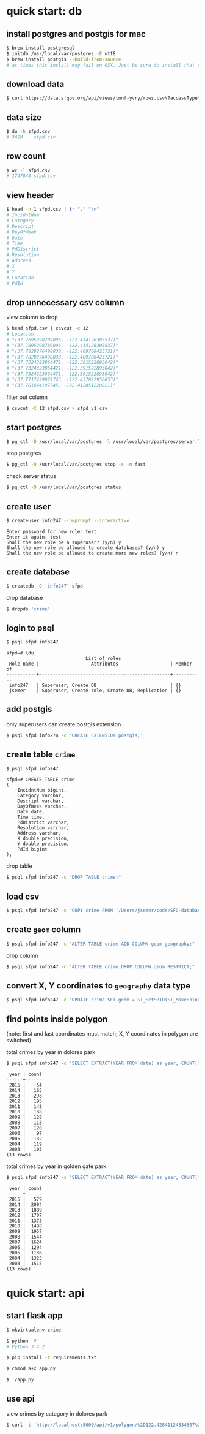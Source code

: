 # quick start: db
## install postgres and postgis for mac
```bash
$ brew install postgresql
$ initdb /usr/local/var/postgres -E utf8
$ brew install postgis --build-from-source
# at times this install may fail on OSX. Just be sure to install that specific dependency manually.
```
## download data
```bash
$ curl https://data.sfgov.org/api/views/tmnf-yvry/rows.csv\?accessType\=DOWNLOAD > sfpd.csv
```
## data size
```bash
$ du -h sfpd.csv
# 342M    sfpd.csv
```
## row count
```bash
$ wc -l sfpd.csv
# 1747840 sfpd.csv
```
## view header
```bash
$ head -n 1 sfpd.csv | tr "," "\n"
# IncidntNum
# Category
# Descript
# DayOfWeek
# Date
# Time
# PdDistrict
# Resolution
# Address
# X
# Y
# Location
# PdId
```
## drop unnecessary csv column
view column to drop
```bash
$ head sfpd.csv | csvcut -c 12
# Location
# "(37.7695298789096, -122.414126305537)"
# "(37.7695298789096, -122.414126305537)"
# "(37.7828276498838, -122.409708423721)"
# "(37.7828276498838, -122.409708423721)"
# "(37.7324323864471, -122.391522893042)"
# "(37.7324323864471, -122.391522893042)"
# "(37.7324323864471, -122.391522893042)"
# "(37.7717499829743, -122.437022956853)"
# "(37.761644197745, -122.412051228021)"
```
filter out column
```bash
$ csvcut -C 12 sfpd.csv > sfpd_v1.csv
```
## start postgres
```bash
$ pg_ctl -D /usr/local/var/postgres -l /usr/local/var/postgres/server.log start
```

stop postgres
```bash
$ pg_ctl -D /usr/local/var/postgres stop -s -m fast
```
check server status
```bash
$ pg_ctl -D /usr/local/var/postgres status
```
## create user
```bash
$ createuser info247 --pwprompt --interactive
```
```
Enter password for new role: test
Enter it again: test
Shall the new role be a superuser? (y/n) y
Shall the new role be allowed to create databases? (y/n) y
Shall the new role be allowed to create more new roles? (y/n) n
```
## create database
```bash
$ createdb -O 'info247' sfpd
```

drop database
```bash
$ dropdb 'crime'
```
## login to psql
```bash
$ psql sfpd info247
```
```
sfpd=# \du
                             List of roles
 Role name |                   Attributes                   | Member of
-----------+------------------------------------------------+-----------
 info247   | Superuser, Create DB                           | {}
 jsemer    | Superuser, Create role, Create DB, Replication | {}
```

## add postgis
only superusers can create postgis extension
```bash
$ psql sfpd info274 -c 'CREATE EXTENSION postgis;'
```
## create table `crime`
```bash
$ psql sfpd info247
```
```
sfpd=# CREATE TABLE crime
(
	IncidntNum bigint,
	Category varchar,
	Descript varchar,
	DayOfWeek varchar,
	Date date,
	Time time,
	PdDistrict varchar,
	Resolution varchar,
	Address varchar,
	X double precision,
	Y double precision,
	PdId bigint
);
```
drop table
```bash
$ psql sfpd info247 -c "DROP TABLE crime;"
```
## load csv
```bash
$ psql sfpd info247 -c "COPY crime FROM '/Users/jsemer/code/SFC-database/sfpd_v1.csv' WITH DELIMITER ',' CSV HEADER;"
```
## create `geom` column
```bash
$ psql sfpd info247 -c "ALTER TABLE crime ADD COLUMN geom geography;"
```
drop column
```bash
$ psql sfpd info247 -c "ALTER TABLE crime DROP COLUMN geom RESTRICT;"
```
## convert X, Y coordinates to `geography` data type
```bash
$ psql sfpd info247 -c "UPDATE crime SET geom = ST_SetSRID(ST_MakePoint(X, Y), 4326)::geography;"
```
## find points inside polygon
(note: first and last coordinates must match; X, Y coordinates in polygon are switched)

total crimes by year in dolores park
```bash
$ psql sfpd info247 -c "SELECT EXTRACT(YEAR FROM date) as year, COUNT(*) FROM crime WHERE ST_Intersects(geom, ST_PolygonFromText('POLYGON((-122.42843270301817 37.761266519836255,-122.42615818977356 37.76139374803265,-122.42584705352783 37.75822994194451,-122.42810010910034 37.75808574380483,-122.42843270301817 37.761266519836255))', 4326)) GROUP BY year ORDER BY year DESC;"
```
```
 year | count
------+-------
 2015 |    54
 2014 |   165
 2013 |   298
 2012 |   195
 2011 |   148
 2010 |   138
 2009 |   128
 2008 |   113
 2007 |   120
 2006 |    97
 2005 |   132
 2004 |   119
 2003 |   105
(13 rows)
```
total crimes by year in golden gate park
```bash
$ psql sfpd info247 -c "SELECT EXTRACT(YEAR FROM date) as year, COUNT(*) FROM crime WHERE ST_Intersects(geom, ST_PolygonFromText('POLYGON((-122.51103401184083 37.771393199665255, -122.46597290039062 37.77356423357254, -122.45455741882324 37.774785412131244, -122.45301246643065 37.76637243960179, -122.45738983154297 37.76589748519095, -122.45867729187012 37.7662367386528, -122.51026153564452 37.7641333421029, -122.51103401184083 37.771393199665255))', 4326)) GROUP BY year ORDER BY year DESC;"
```
```
 year | count
------+-------
 2015 |   579
 2014 |  2004
 2013 |  1889
 2012 |  1707
 2011 |  1373
 2010 |  1498
 2009 |  1957
 2008 |  1544
 2007 |  1624
 2006 |  1294
 2005 |  1136
 2004 |  1323
 2003 |  1515
(13 rows)
```

# quick start: api
## start flask app
```bash
$ mkvirtualenv crime

$ python -V
# Python 3.4.2

$ pip install -r requirements.txt

$ chmod a+x app.py

$ ./app.py
```
## use api
view crimes by category in dolores park
```bash
$ curl -i 'http://localhost:5000/api/v1/polygon/%2D122.42841124534607%2037.76128348360843%2C%2D122.42810010910034%2037.7580942260561%2C%2D122.42584705352783%2037.75822145970878%2C%2D122.42613673210143%2037.76141071177564%2C%2D122.42841124534607%2037.76128348360843'
```
